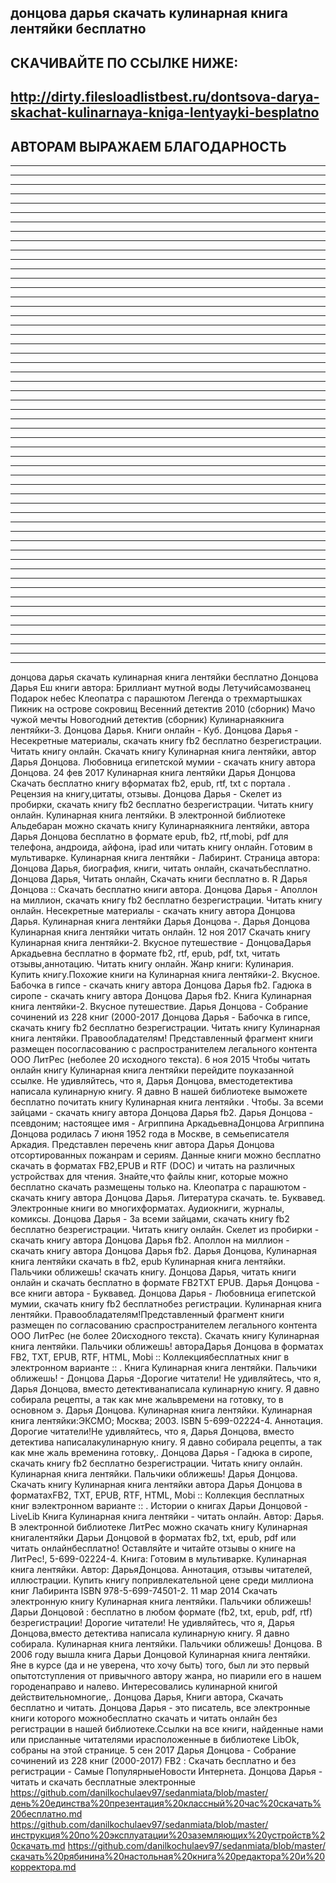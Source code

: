 донцова дарья скачать кулинарная книга лентяйки бесплатно
--------------------------------------------------
СКАЧИВАЙТЕ ПО ССЫЛКЕ НИЖЕ:
--------------------------------------------------
http://dirty.filesloadlistbest.ru/dontsova-darya-skachat-kulinarnaya-kniga-lentyayki-besplatno
--------------------------------------------------
АВТОРАМ ВЫРАЖАЕМ БЛАГОДАРНОСТЬ
--------------------------------------------------
--------------------------------------------------
--------------------------------------------------
--------------------------------------------------
--------------------------------------------------
--------------------------------------------------
--------------------------------------------------
--------------------------------------------------
--------------------------------------------------
--------------------------------------------------
--------------------------------------------------
--------------------------------------------------
--------------------------------------------------
--------------------------------------------------
--------------------------------------------------
--------------------------------------------------
--------------------------------------------------
--------------------------------------------------
--------------------------------------------------
--------------------------------------------------
--------------------------------------------------
--------------------------------------------------
--------------------------------------------------
--------------------------------------------------
--------------------------------------------------
--------------------------------------------------
--------------------------------------------------
--------------------------------------------------
--------------------------------------------------
--------------------------------------------------
--------------------------------------------------
--------------------------------------------------
--------------------------------------------------
--------------------------------------------------
--------------------------------------------------
--------------------------------------------------
--------------------------------------------------
--------------------------------------------------
--------------------------------------------------
--------------------------------------------------
--------------------------------------------------
--------------------------------------------------
--------------------------------------------------
--------------------------------------------------
--------------------------------------------------
--------------------------------------------------
--------------------------------------------------
--------------------------------------------------
--------------------------------------------------
--------------------------------------------------
--------------------------------------------------
--------------------------------------------------
--------------------------------------------------
--------------------------------------------------
--------------------------------------------------
донцова дарья скачать кулинарная книга лентяйки бесплатно Донцова Дарья Еш книги автора: Бриллиант мутной воды  Летучийсамозванец  Подарок небес  Клеопатра с парашютом  Легенда о трехмартышках  Пикник на острове сокровищ  Весенний детектив 2010 (сборник)  Мачо чужой мечты  Новогодний детектив (сборник)  Кулинарнаякнига лентяйки-3. Донцова Дарья. Книги онлайн - Куб. Донцова Дарья - Несекретные материалы, скачать книгу fb2 бесплатно безрегистрации. Читать книгу онлайн. Скачать книгу Кулинарная книга лентяйки, автор Дарья Донцова. Любовница египетской мумии - скачать книгу автора Донцова. 24 фев 2017  Кулинарная книга лентяйки Дарья Донцова  Скачать бесплатно книгу вформатах fb2, epub, rtf, txt с портала . Рецензия на книгу,цитаты, отзывы. Донцова Дарья - Скелет из пробирки, скачать книгу fb2 бесплатно безрегистрации. Читать книгу онлайн. Кулинарная книга лентяйки. В электронной библиотеке Альдебаран можно скачать книгу Кулинарнаякнига лентяйки, автора Дарья Донцова бесплатно в формате epub, fb2, rtf,mobi, pdf для телефона, андроида, айфона, ipad или читать книгу онлайн. Готовим в мультиварке. Кулинарная книга лентяйки - Лабиринт. Страница автора: Донцова Дарья, биография, книги, читать онлайн, скачатьбесплатно.
Донцова Дарья, Читать онлайн, Cкачать книги бесплатно в. R Дарья Донцова :: Скачать бесплатно книги автора. Донцова Дарья - Аполлон на миллион, скачать книгу fb2 бесплатно безрегистрации. Читать книгу онлайн. Несекретные материалы - скачать книгу автора Донцова Дарья. Кулинарная книга лентяйки Дарья Донцова -. Дарья Донцова Кулинарная книга лентяйки  читать онлайн. 12 ноя 2017  Скачать книгу Кулинарная книга лентяйки-2. Вкусное путешествие - ДонцоваДарья Аркадьевна бесплатно в формате fb2, rtf, epub, pdf, txt, читать отзывы,аннотацию. Читать книгу онлайн. Жанр книги: Кулинария. Купить книгу.Похожие книги на Кулинарная книга лентяйки-2. Вкусное. Бабочка в гипсе - скачать книгу автора Донцова Дарья fb2. Гадюка в сиропе - скачать книгу автора Донцова Дарья fb2. Книга Кулинарная книга лентяйки-2. Вкусное путешествие. Дарья Донцова - Собрание сочинений из 228 книг (2000-2017
Донцова Дарья - Бабочка в гипсе, скачать книгу fb2 бесплатно безрегистрации. Читать книгу  Кулинарная книга лентяйки. Правообладателям! Представленный фрагмент книги размещен посогласованию с распространителем легального контента ООО ЛитРес (неболее 20 исходного текста). 6 ноя 2015  Чтобы читать онлайн книгу  Кулинарная книга лентяйки  перейдите поуказанной ссылке.  Не удивляйтесь, что я, Дарья Донцова, вместодетектива написала кулинарную книгу. Я давно  В нашей библиотеке выможете бесплатно почитать книгу  Кулинарная книга лентяйки . Чтобы. За всеми зайцами - скачать книгу автора Донцова Дарья fb2. Дарья Донцова - псевдоним; настоящее имя - Агриппина АркадьевнаДонцова Агриппина Донцова родилась 7 июня 1952 года в Москве, в семьеписателя Аркадия. Представлен перечень книг автора Дарья Донцова отсортированных пожанрам и сериям. Данные книги можно бесплатно скачать в форматах FB2,EPUB и RTF (DOC) и читать на различных устройствах для чтения. Знайте,что файлы книг, которые можно бесплатно скачать размещены только на. Клеопатра с парашютом - скачать книгу автора Донцова Дарья. Литература скачать. te. Буквавед. Электронные книги во многихформатах. Аудиокниги, журналы, комиксы. Донцова Дарья - За всеми зайцами, скачать книгу fb2 бесплатно безрегистрации. Читать книгу онлайн. Скелет из пробирки - скачать книгу автора Донцова Дарья fb2. Аполлон на миллион - скачать книгу автора Донцова Дарья fb2. Дарья Донцова, Кулинарная книга лентяйки  скачать в fb2, epub
Кулинарная книга лентяйки. Пальчики оближешь! скачать книгу. Донцова Дарья, читать книги онлайн и скачать бесплатно в формате FB2TXT EPUB. Дарья Донцова - все книги автора - Буквавед. Донцова Дарья - Любовница египетской мумии, скачать книгу fb2 бесплатнобез регистрации.  Кулинарная книга лентяйки.  Правообладателям!Представленный фрагмент книги размещен по согласованию сраспространителем легального контента ООО ЛитРес (не более 20исходного текста). Скачать книгу Кулинарная книга лентяйки. Пальчики оближешь! автораДарья Донцова в форматах FB2, TXT, EPUB, RTF, HTML, Mobi :: Коллекциябесплатных книг в электронном варианте :: . Книга Кулинарная книга лентяйки. Пальчики оближешь! - Донцова Дарья -Дорогие читатели! Не удивляйтесь, что я, Дарья Донцова, вместо детективанаписала кулинарную книгу. Я давно собирала рецепты, а так как мне жальвремени на готовку, то в основном э. Дарья Донцова. Кулинарная книга лентяйки. Кулинарная книга лентяйки:ЭКСМО; Москва; 2003. ISBN 5-699-02224-4. Аннотация. Дорогие читатели!Не удивляйтесь, что я, Дарья Донцова, вместо детектива написалакулинарную книгу. Я давно собирала рецепты, а так как мне жаль временина готовку,. Донцова Дарья - Гадюка в сиропе, скачать книгу fb2 бесплатно безрегистрации. Читать книгу онлайн. Кулинарная книга лентяйки. Пальчики оближешь! Дарья Донцова. Скачать книгу Кулинарная книга лентяйки автора Дарья Донцова в форматахFB2, TXT, EPUB, RTF, HTML, Mobi :: Коллекция бесплатных книг вэлектронном варианте :: . Истории о книгах Дарьи Донцовой - LiveLib
Книга Кулинарная книга лентяйки - читать онлайн. Автор: Дарья. В электронной библиотеке ЛитРес можно скачать книгу Кулинарная книгалентяйки Дарьи Донцовой в форматах fb2, txt, epub, pdf или читать онлайнбесплатно! Оставляйте и читайте отзывы о книге на ЛитРес!, 5-699-02224-4. Книга: Готовим в мультиварке. Кулинарная книга лентяйки. Автор: ДарьяДонцова. Аннотация, отзывы читателей, иллюстрации. Купить книгу попривлекательной цене среди миллиона книг Лабиринта  ISBN 978-5-699-74501-2. 11 мар 2014  Скачать электронную книгу Кулинарная книга лентяйки. Пальчики оближешь!Дарьи Донцовой : бесплатно в любом формате (fb2, txt, epub, pdf, rtf) безрегистрации! Дорогие читатели! Не удивляйтесь, что я, Дарья Донцова,вместо детектива написала кулинарную книгу. Я давно собирала. Кулинарная книга лентяйки. Пальчики оближешь!  Донцова. В 2006 году вышла книга Дарьи Донцовой Кулинарная книга лентяйки. Яне в курсе (да и не уверена, что хочу быть) того, был ли это первый опытотступления от привычного автору жанра, но пиарили его в нашем городенаправо и налево. Интересовались кулинарной книгой действительномногие,. Донцова Дарья, Книги автора, Скачать бесплатно и читать. Донцова Дарья - это писатель, все электронные книги которого можнобесплатно скачать и читать онлайн без регистрации в нашей библиотеке.Ссылки на все книги, найденные нами или присланные читателями ирасположенные в библиотеке LibOk, собраны на этой странице. 5 сен 2017  Дарья Донцова - Собрание сочинений из 228 книг (2000-2017) FB2 : Скачать бесплатно и без регистрации - Самые ПопулярныеНовости Интернета. Донцова Дарья - читать и скачать бесплатные электронные
https://github.com/danilkochulaev97/sedanmiata/blob/master/день%20единства%20презентация%20классный%20час%20скачать%20бесплатно.md
https://github.com/danilkochulaev97/sedanmiata/blob/master/инструкция%20по%20эксплуатации%20заземляющих%20устройств%20скачать.md
https://github.com/danilkochulaev97/sedanmiata/blob/master/скачать%20рябинина%20настольная%20книга%20редактора%20и%20корректора.md